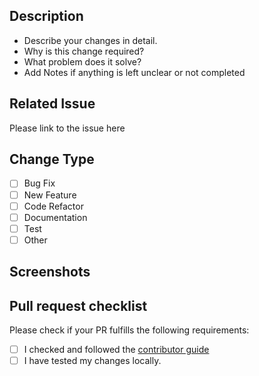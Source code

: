 ## Description

- Describe your changes in detail.
- Why is this change required?
- What problem does it solve?
- Add Notes if anything is left unclear or not completed

<!--
Example PR: https://github.com/Women-Coding-Community/wcc-backend/pull/118
-->

## Related Issue

Please link to the issue here
<!--- If suggesting a new feature or change, please discuss it in an issue first -->
<!--- If fixing a bug, there should be an issue describing it with steps to reproduce -->

## Change Type

- [ ] Bug Fix
- [ ] New Feature
- [ ] Code Refactor
- [ ] Documentation
- [ ] Test
- [ ] Other

## Screenshots

<!--  Please include screenshots from the Swagger API. -->

## Pull request checklist

Please check if your PR fulfills the following requirements:

- [ ] I checked and followed the [contributor guide](../CONTRIBUTING.md)
- [ ] I have tested my changes locally.

<!--  Thanks for sending a pull request! -->